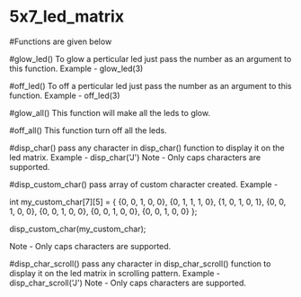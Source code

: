 # 5x7_led_matrix

#Functions are given below

#glow_led()
To glow a perticular led just pass the number as an argument to this function.
Example - glow_led(3)

#off_led()
To off a perticular led just pass the number as an argument to this function.
Example - off_led(3)

#glow_all()
This function will make all the leds to glow.

#off_all()
This function turn off all the leds.

#disp_char()
pass any character in disp_char() function to display it on the led matrix.
Example - disp_char('J') 
Note - Only caps characters are supported.

#disp_custom_char()
pass array of custom character created. 
Example - 

int my_custom_char[7][5] = {
							  {0, 0, 1, 0, 0},
							  {0, 1, 1, 1, 0},
							  {1, 0, 1, 0, 1},
							  {0, 0, 1, 0, 0},
							  {0, 0, 1, 0, 0},
							  {0, 0, 1, 0, 0},
							  {0, 0, 1, 0, 0}
							};
							
disp_custom_char(my_custom_char);
							
Note - Only caps characters are supported.

#disp_char_scroll()
pass any character in disp_char_scroll() function to display it on the led matrix in scrolling pattern.
Example - disp_char_scroll('J') 
Note - Only caps characters are supported.
